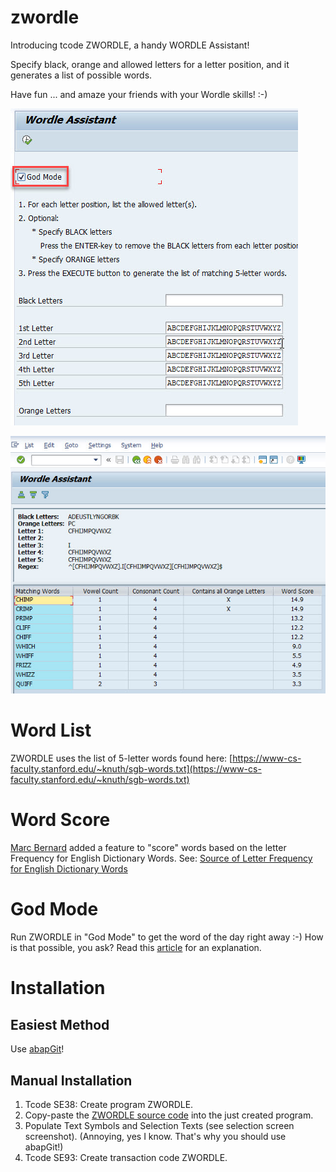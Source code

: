 # zwordle

Introducing tcode ZWORDLE, a handy WORDLE Assistant! 

Specify black, orange and allowed letters for a letter position, and it generates a list of possible words. 

Have fun ... and amaze your friends with your Wordle skills! :-)

![Selection Screen](/zwordle_selection_screen.jpg)

![Output](/zwordle_output.jpg)

# Word List

ZWORDLE uses the list of 5-letter words found here: [https://www-cs-faculty.stanford.edu/~knuth/sgb-words.txt](https://www-cs-faculty.stanford.edu/~knuth/sgb-words.txt)

# Word Score

[Marc Bernard](https://github.com/mbtools) added a feature to "score" words based on the letter Frequency for English Dictionary Words.
See: [Source of Letter Frequency for English Dictionary Words](https://en.wikipedia.org/wiki/Letter_frequency)

# God Mode

Run ZWORDLE in "God Mode" to get the word of the day right away :-) How is that possible, you ask? Read this [article](https://arstechnica.com/gaming/2022/01/beware-trolls-are-out-to-spoil-tomorrows-wordle-for-you) for an explanation.

# Installation

## Easiest Method

Use [abapGit](https://abapgit.org/)!

## Manual Installation

1. Tcode SE38: Create program ZWORDLE.
2. Copy-paste the [ZWORDLE source code](https://github.com/hdegroot/zwordle/blob/main/src/zwordle.prog.abap) into the just created program.
3. Populate Text Symbols and Selection Texts (see selection screen screenshot). (Annoying, yes I know. That's why you should use abapGit!)
3. Tcode SE93: Create transaction code ZWORDLE.






